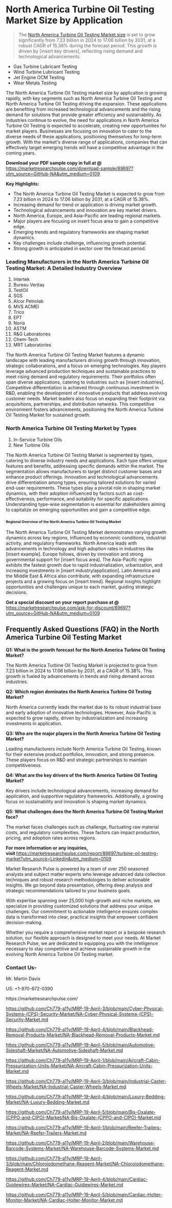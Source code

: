 <h1>North America Turbine Oil Testing Market&nbsp;Size by Application</h1><blockquote><p>The <a href="https://marketresearchpulse.com/download-sample/89697?utm_source=GitHub-NA&amp;utm_medium=0109">North America Turbine Oil Testing Market size</a> is set to grow significantly from 7.23 billion in 2024 to 17.06 billion by 2031, at a robust CAGR of 15.38% during the forecast period. This growth is driven by [insert key drivers], reflecting rising demand and technological advancements.</p></blockquote><ul><li>Gas Turbine Lubricant Testing <li> Wind Turbine Lubricant Testing <li> Jet Engine OCM Testing <li> Wear Metals Testing</li></ul><p>The North America Turbine Oil Testing market size by application is growing rapidly, with key segments such as North America Turbine Oil Testing and North America Turbine Oil Testing driving the expansion. These applications are benefiting from increased technological advancements and the rising demand for solutions that provide greater efficiency and sustainability. As industries continue to evolve, the need for applications in North America Turbine Oil Testing is expected to accelerate, creating new opportunities for market players. Businesses are focusing on innovation to cater to the diverse needs of these applications, positioning themselves for long-term growth. With the market's diverse range of applications, companies that can effectively target emerging trends will have a competitive advantage in the coming years.</p><p><strong>Download your PDF sample copy in full at @ </strong><a href="https://marketresearchpulse.com/download-sample/89697?utm_source=GitHub-NA&amp;utm_medium=0109">https://marketresearchpulse.com/download-sample/89697?utm_source=GitHub-NA&amp;utm_medium=0109</a></p><p><strong>Key Highlights: </strong></p><ul><li>The North America Turbine Oil Testing Market is expected to grow from 7.23 billion in 2024 to 17.06 billion by 2031, at a CAGR of 15.38%.</li><li>Increasing demand for trend or application is driving market growth.</li><li>Technological advancements and innovation are key market drivers.</li><li>North America, Europe, and Asia-Pacific are leading regional markets.</li><li>Major players are focusing on insert focus area to gain a competitive edge.</li><li>Emerging trends and regulatory frameworks are shaping market dynamics.</li><li>Key challenges include challenge, influencing growth potential.</li><li>Strong growth is anticipated in sector over the forecast period.</li></ul><h3>Leading Manufacturers in the North America Turbine Oil Testing Market: A Detailed Industry Overview</h3><ol><li>Intertek</li><li>Bureau Veritas</li><li>TestOil</li><li>SGS</li><li>Alcor Petrolab</li><li>MVS ACMEI</li><li>Trico</li><li>EPT</li><li>Noria</li><li>ASTM</li><li>R&G Laboratories</li><li>Chem-Tech</li><li>MRT Laboratories</li></ol><div class="flex max-w-full flex-col flex-grow"><div class="min-h-8 text-message flex w-full flex-col items-end gap-2 whitespace-normal break-words [.text-message+&amp;]:mt-5" dir="auto" data-message-author-role="assistant" data-message-id="fd8432e4-4910-450d-b182-61b7bfb0a01f" data-message-model-slug="gpt-4o"><div class="flex w-full flex-col gap-1 empty:hidden first:pt-[3px]"><div class="markdown prose w-full break-words dark:prose-invert light"><p>The North America Turbine Oil Testing Market features a dynamic landscape with leading manufacturers driving growth through innovation, strategic collaborations, and a focus on emerging technologies. Key players leverage advanced production techniques and sustainable practices to meet rising demand and regulatory requirements. Their portfolios often span diverse applications, catering to industries such as [insert industries]. Competitive differentiation is achieved through continuous investment in R&amp;D, enabling the development of innovative products that address evolving customer needs. Market leaders also focus on expanding their footprint via acquisitions, partnerships, and distribution networks. This competitive environment fosters advancements, positioning the North America Turbine Oil Testing Market for sustained growth.</p></div></div></div></div><h3>North America Turbine Oil Testing Market by Types</h3><ol><li>In-Service Turbine Oils <li> New Turbine Oils</li></ol><div class="flex max-w-full flex-col flex-grow"><div class="min-h-8 text-message flex w-full flex-col items-end gap-2 whitespace-normal break-words [.text-message+&amp;]:mt-5" dir="auto" data-message-author-role="assistant" data-message-id="084470be-0bb7-4664-bddf-5156b4f41249" data-message-model-slug="gpt-4o-mini"><div class="flex w-full flex-col gap-1 empty:hidden first:pt-[3px]"><div class="markdown prose w-full break-words dark:prose-invert light"><p>The North America Turbine Oil Testing Market is segmented by types, catering to diverse industry needs and applications. Each type offers unique features and benefits, addressing specific demands within the market. The segmentation allows manufacturers to target distinct customer bases and enhance product offerings. Innovation and technological advancements drive differentiation among types, ensuring tailored solutions for varied end-user requirements. These types play a pivotal role in shaping market dynamics, with their adoption influenced by factors such as cost-effectiveness, performance, and suitability for specific applications. Understanding type-wise segmentation is essential for stakeholders aiming to capitalize on emerging opportunities and gain a competitive edge.</p></div></div></div></div><h3><span style="font-size: 11px;">Regional Overview of the North America Turbine Oil Testing Market</span></h3><div class="flex max-w-full flex-col flex-grow"><div class="min-h-8 text-message flex w-full flex-col items-end gap-2 whitespace-normal break-words [.text-message+&amp;]:mt-5" dir="auto" data-message-author-role="assistant" data-message-id="e9038762-ce64-4e30-91c9-9bd413514231" data-message-model-slug="gpt-4o-mini"><div class="flex w-full flex-col gap-1 empty:hidden first:pt-[3px]"><div class="markdown prose w-full break-words dark:prose-invert light"><p>The North America Turbine Oil Testing Market demonstrates varying growth dynamics across key regions, influenced by economic conditions, industrial activity, and regulatory frameworks. North America leads with advancements in technology and high adoption rates in industries like [insert example]. Europe follows, driven by innovation and strong governmental support for [insert focus area]. The Asia-Pacific region exhibits the fastest growth due to rapid industrialization, urbanization, and increasing investments in [insert industry/application]. Latin America and the Middle East &amp; Africa also contribute, with expanding infrastructure projects and a growing focus on [insert trend]. Regional insights highlight opportunities and challenges unique to each market, guiding strategic decisions.</p></div></div></div></div><p><strong>Get a special discount on your report purchase at @ </strong><a href="https://marketresearchpulse.com/ask-for-discount/89697?utm_source=GitHub-NA&amp;utm_medium=0109">https://marketresearchpulse.com/ask-for-discount/89697?utm_source=GitHub-NA&amp;utm_medium=0109</a></p><h2>Frequently Asked Questions (FAQ) in the North America Turbine Oil Testing Market</h2><p><strong>Q1: What is the growth forecast for the North America Turbine Oil Testing Market?</strong></p><p>The North America Turbine Oil Testing Market is projected to grow from 7.23 billion in 2024 to 17.06 billion by 2031, at a CAGR of 15.38%. This growth is fueled by advancements in trends and rising demand across industries.</p><p><strong>Q2: Which region dominates the North America Turbine Oil Testing Market?</strong></p><p>North America currently leads the market due to its robust industrial base and early adoption of innovative technologies. However, Asia-Pacific is expected to grow rapidly, driven by industrialization and increasing investments in application.</p><p><strong>Q3: Who are the major players in the North America Turbine Oil Testing Market?</strong></p><p>Leading manufacturers include North America Turbine Oil Testing, known for their extensive product portfolios, innovation, and strong presence. These players focus on R&amp;D and strategic partnerships to maintain competitiveness.</p><p><strong>Q4: What are the key drivers of the North America Turbine Oil Testing Market?</strong></p><p>Key drivers include technological advancements, increasing demand for application, and supportive regulatory frameworks. Additionally, a growing focus on sustainability and innovation is shaping market dynamics.</p><p><strong>Q5: What challenges does the North America Turbine Oil Testing Market face?</strong></p><p>The market faces challenges such as challenge, fluctuating raw material costs, and regulatory complexities. These factors can impact production, pricing, and adoption rates across regions.</p><p><strong>For more information or any inquiries, visit&nbsp;</strong><a href="https://marketresearchpulse.com/report/89697/turbine-oil-testing-market?utm_source=Linkedin&utm_medium=0109">https://marketresearchpulse.com/report/89697/turbine-oil-testing-market?utm_source=Linkedin&utm_medium=0109</a></p><p>Market Research Pulse is powered by a team of over 250 seasoned analysts and subject matter experts who leverage advanced data collection techniques and robust research methodologies to deliver actionable insights. We go beyond data presentation, offering deep analysis and strategic recommendations tailored to your business goals.</p><p>With expertise spanning over 25,000 high-growth and niche markets, we specialize in providing customized solutions that address your unique challenges. Our commitment to actionable intelligence ensures complex data is transformed into clear, practical insights that empower confident decision-making.</p><p>Whether you require a comprehensive market report or a bespoke research solution, our flexible approach is designed to meet your needs. At Market Research Pulse, we are dedicated to equipping you with the intelligence necessary to stay competitive and achieve sustainable growth in the evolving North America Turbine Oil Testing market.</p><h3><strong>Contact Us-</strong></h3><p>Mr. Martin Davis</p><p>US: +1-970-672-0390</p><p>https://marketresearchpulse.com/</p><p><a href="https://github.com/Ch779-a11y/MRP-19-April-3/blob/main/Cyber-Physical-Systems-(CPS)-Security-Market/NA-Cyber-Physical-Systems-(CPS)-Security-Market.md">https://github.com/Ch779-a11y/MRP-19-April-3/blob/main/Cyber-Physical-Systems-(CPS)-Security-Market/NA-Cyber-Physical-Systems-(CPS)-Security-Market.md</a></p><p><a href="https://github.com/Ch779-a11y/MRP-19-April-4/blob/main/Blackhead-Removal-Products-Market/NA-Blackhead-Removal-Products-Market.md">https://github.com/Ch779-a11y/MRP-19-April-4/blob/main/Blackhead-Removal-Products-Market/NA-Blackhead-Removal-Products-Market.md</a></p><p><a href="https://github.com/Ch779-a11y/MRP-19-April-5/blob/main/Automotive-Sideshaft-Market/NA-Automotive-Sideshaft-Market.md">https://github.com/Ch779-a11y/MRP-19-April-5/blob/main/Automotive-Sideshaft-Market/NA-Automotive-Sideshaft-Market.md</a></p><p><a href="https://github.com/Ch779-a11y/MRP-19-April-1/blob/main/Aircraft-Cabin-Pressurization-Units-Market/NA-Aircraft-Cabin-Pressurization-Units-Market.md">https://github.com/Ch779-a11y/MRP-19-April-1/blob/main/Aircraft-Cabin-Pressurization-Units-Market/NA-Aircraft-Cabin-Pressurization-Units-Market.md</a></p><p><a href="https://github.com/Ch779-a11y/MRP-19-April-3/blob/main/Industrial-Caster-Wheels-Market/NA-Industrial-Caster-Wheels-Market.md">https://github.com/Ch779-a11y/MRP-19-April-3/blob/main/Industrial-Caster-Wheels-Market/NA-Industrial-Caster-Wheels-Market.md</a></p><p><a href="https://github.com/Ch779-a11y/MRP-19-April-4/blob/main/Luxury-Bedding-Market/NA-Luxury-Bedding-Market.md">https://github.com/Ch779-a11y/MRP-19-April-4/blob/main/Luxury-Bedding-Market/NA-Luxury-Bedding-Market.md</a></p><p><a href="https://github.com/Ch779-a11y/MRP-19-April-5/blob/main/Bis-Oxalate-(CPPO-and-CIPO)-Market/NA-Bis-Oxalate-(CPPO-and-CIPO)-Market.md">https://github.com/Ch779-a11y/MRP-19-April-5/blob/main/Bis-Oxalate-(CPPO-and-CIPO)-Market/NA-Bis-Oxalate-(CPPO-and-CIPO)-Market.md</a></p><p><a href="https://github.com/Ch779-a11y/MRP-19-April-1/blob/main/Reefer-Trailers-Market/NA-Reefer-Trailers-Market.md">https://github.com/Ch779-a11y/MRP-19-April-1/blob/main/Reefer-Trailers-Market/NA-Reefer-Trailers-Market.md</a></p><p><a href="https://github.com/Ch779-a11y/MRP-19-April-2/blob/main/Warehouse-Barcode-Systems-Market/NA-Warehouse-Barcode-Systems-Market.md">https://github.com/Ch779-a11y/MRP-19-April-2/blob/main/Warehouse-Barcode-Systems-Market/NA-Warehouse-Barcode-Systems-Market.md</a></p><p><a href="https://github.com/Ch779-a11y/MRP-19-April-3/blob/main/Chloroiodomethane-Reagent-Market/NA-Chloroiodomethane-Reagent-Market.md">https://github.com/Ch779-a11y/MRP-19-April-3/blob/main/Chloroiodomethane-Reagent-Market/NA-Chloroiodomethane-Reagent-Market.md</a></p><p><a href="https://github.com/Ch779-a11y/MRP-19-April-4/blob/main/Cardiac-Guidewires-Market/NA-Cardiac-Guidewires-Market.md">https://github.com/Ch779-a11y/MRP-19-April-4/blob/main/Cardiac-Guidewires-Market/NA-Cardiac-Guidewires-Market.md</a></p><p><a href="https://github.com/Ch779-a11y/MRP-19-April-5/blob/main/Cardiac-Holter-Monitor-Market/NA-Cardiac-Holter-Monitor-Market.md">https://github.com/Ch779-a11y/MRP-19-April-5/blob/main/Cardiac-Holter-Monitor-Market/NA-Cardiac-Holter-Monitor-Market.md</a></p>
